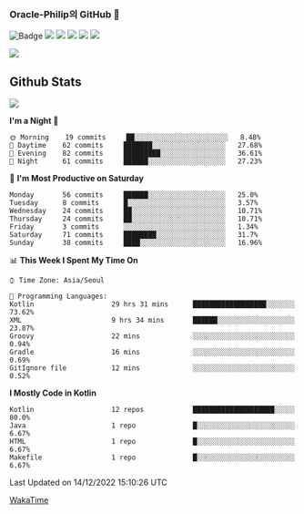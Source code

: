 ### Oracle-Philip의 GitHub 👋

![Badge](http://img.shields.io/badge/-Java-black?style=flat-square)
<img src="https://img.shields.io/badge/ -Kotlin-black?style=flat-square&logo=Kotlin&logoColor=#7F52FF"/></a>
<img src="https://img.shields.io/badge/ -Dart-black?style=flat-square&logo=Dart&logoColor=#0175C2"/></a>
<img src="https://img.shields.io/badge/ -Android-black?style=flat-square&logo=Android&logoColor=#3DDC84"/></a>
<img src="https://img.shields.io/badge/ -Flutter-black?style=flat-square&logo=Flutter&logoColor=#02569B"/></a>
<img src="https://img.shields.io/badge/ -Firebase-black?style=flat-square&logo=Firebase&logoColor=#FFCA28"/></a>

<img src="https://img.shields.io/badge/ -BLE-black?style=flat-square&logo=Bluetooth&logoColor=#0082FC"/></a>

<!--
<img src="https://img.shields.io/badge/ -STM32F103-black?style=flat-square&logo=STMicroelectronics&logoColor=#03234B"/></a>
<img src="https://img.shields.io/badge/ -Qt-black?style=flat-square&logo=Qt&logoColor=#41CD52"/></a>
-->

<!--
![Badge](http://img.shields.io/badge/-Java-black?style=flat-square)
![Badge](http://img.shields.io/badge/-Koltin-black?style=flat-square)
![Badge](http://img.shields.io/badge/-Dart-black?style=flat-square)
![Badge](http://img.shields.io/badge/-Android-black?style=flat-square)
![Badge](http://img.shields.io/badge/-Flutter-black?style=flat-square)
![Badge](http://img.shields.io/badge/-Firebase-black?style=flat-square)
-->

## Github Stats  
<div align="left"><img src="https://github-readme-stats.vercel.app/api?username=Oracle-Philip&show_icons=true&count_private=true&hide_border=true" align="center" /></div>


<!--START_SECTION:waka-->
**I'm a Night 🦉** 

```text
🌞 Morning    19 commits     ██░░░░░░░░░░░░░░░░░░░░░░░   8.48% 
🌆 Daytime    62 commits     ███████░░░░░░░░░░░░░░░░░░   27.68% 
🌃 Evening    82 commits     █████████░░░░░░░░░░░░░░░░   36.61% 
🌙 Night      61 commits     ██████░░░░░░░░░░░░░░░░░░░   27.23%

```
📅 **I'm Most Productive on Saturday** 

```text
Monday       56 commits     ██████░░░░░░░░░░░░░░░░░░░   25.0% 
Tuesday      8 commits      █░░░░░░░░░░░░░░░░░░░░░░░░   3.57% 
Wednesday    24 commits     ██░░░░░░░░░░░░░░░░░░░░░░░   10.71% 
Thursday     24 commits     ██░░░░░░░░░░░░░░░░░░░░░░░   10.71% 
Friday       3 commits      ░░░░░░░░░░░░░░░░░░░░░░░░░   1.34% 
Saturday     71 commits     ████████░░░░░░░░░░░░░░░░░   31.7% 
Sunday       38 commits     ████░░░░░░░░░░░░░░░░░░░░░   16.96%

```


📊 **This Week I Spent My Time On** 

```text
⌚︎ Time Zone: Asia/Seoul

💬 Programming Languages: 
Kotlin                   29 hrs 31 mins      ██████████████████░░░░░░░   73.62% 
XML                      9 hrs 34 mins       ██████░░░░░░░░░░░░░░░░░░░   23.87% 
Groovy                   22 mins             ░░░░░░░░░░░░░░░░░░░░░░░░░   0.94% 
Gradle                   16 mins             ░░░░░░░░░░░░░░░░░░░░░░░░░   0.69% 
GitIgnore file           12 mins             ░░░░░░░░░░░░░░░░░░░░░░░░░   0.52%

```

**I Mostly Code in Kotlin** 

```text
Kotlin                   12 repos            ████████████████████░░░░░   80.0% 
Java                     1 repo              █░░░░░░░░░░░░░░░░░░░░░░░░   6.67% 
HTML                     1 repo              █░░░░░░░░░░░░░░░░░░░░░░░░   6.67% 
Makefile                 1 repo              █░░░░░░░░░░░░░░░░░░░░░░░░   6.67%

```



 Last Updated on 14/12/2022 15:10:26 UTC
<!--END_SECTION:waka-->


<!--
**Oracle-Philip/Oracle-Philip** is a ✨ _special_ ✨ repository because its `README.md` (this file) appears on your GitHub profile.

Here are some ideas to get you started:

- 🔭 I’m currently working on ...
- 🌱 I’m currently learning ...
- 👯 I’m looking to collaborate on ...
- 🤔 I’m looking for help with ...
- 💬 Ask me about ...
- 📫 How to reach me: ...
- 😄 Pronouns: ...
- ⚡ Fun fact: ...
-->


[WakaTime](https://wakatime.com/dashboard)
